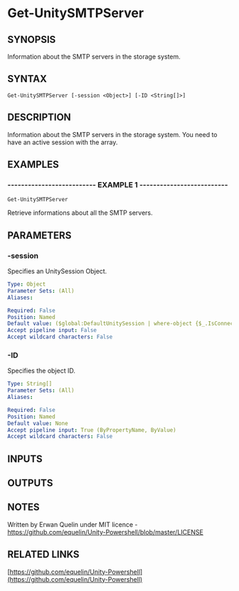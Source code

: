 # Get-UnitySMTPServer

## SYNOPSIS
Information about the SMTP servers in the storage system.

## SYNTAX

```
Get-UnitySMTPServer [-session <Object>] [-ID <String[]>]
```

## DESCRIPTION
Information about the SMTP servers in the storage system.
You need to have an active session with the array.

## EXAMPLES

### -------------------------- EXAMPLE 1 --------------------------
```
Get-UnitySMTPServer
```

Retrieve informations about all the SMTP servers.

## PARAMETERS

### -session
Specifies an UnitySession Object.

```yaml
Type: Object
Parameter Sets: (All)
Aliases: 

Required: False
Position: Named
Default value: ($global:DefaultUnitySession | where-object {$_.IsConnected -eq $true})
Accept pipeline input: False
Accept wildcard characters: False
```

### -ID
Specifies the object ID.

```yaml
Type: String[]
Parameter Sets: (All)
Aliases: 

Required: False
Position: Named
Default value: None
Accept pipeline input: True (ByPropertyName, ByValue)
Accept wildcard characters: False
```

## INPUTS

## OUTPUTS

## NOTES
Written by Erwan Quelin under MIT licence - https://github.com/equelin/Unity-Powershell/blob/master/LICENSE

## RELATED LINKS

[https://github.com/equelin/Unity-Powershell](https://github.com/equelin/Unity-Powershell)

